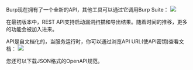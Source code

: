 Burp现在拥有了一个全新的API，其他工具可以通过它调用Burp Suite：
![](https://portswigger.net/cms/images/43/5c/e3d3555a0dc0-article-rest_api_options.png)

在最初版本中，REST API支持启动漏洞扫描和导出结果。随着时间的推移，更多的功能会被加入进来。

API是自文档化的，当服务运行时，你可以通过浏览API URL(使API密钥)查看文档：
![](https://portswigger.net/cms/images/16/ce/ca50b8c3529f-article-rest_api_documentation.png)

您还可以下载JSON格式的OpenAPI规范。